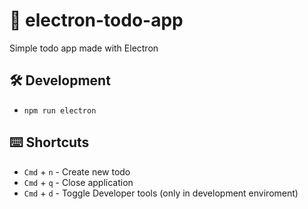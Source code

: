 # 📝 electron-todo-app

Simple todo app made with Electron


## 🛠️ Development

* `npm run electron`

## ⌨️ Shortcuts

* `Cmd` + `n` - Create new todo
* `Cmd` + `q` - Close application
* `Cmd` + `d` - Toggle Developer tools (only in development enviroment)